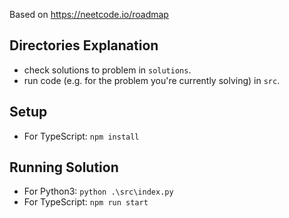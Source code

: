 Based on https://neetcode.io/roadmap

## Directories Explanation

- check solutions to problem in `solutions`.
- run code (e.g. for the problem you're currently solving) in `src`.

## Setup

- For TypeScript: `npm install`

## Running Solution

- For Python3: `python .\src\index.py`
- For TypeScript: `npm run start`